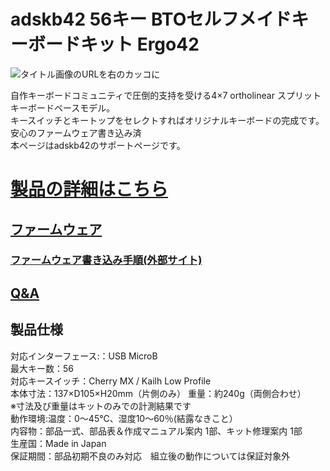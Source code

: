 # adskb42 56キー BTOセルフメイドキーボードキット Ergo42

![タイトル画像のURLを右のカッコに](https://bit-trade-one.co.jp/selfmadekb/wp-content/uploads/sites/6/2019/04/2_ADSKB42-%E8%A3%BD%E5%93%81%E3%83%88%E3%83%83%E3%83%972.png)

自作キーボードコミュニティで圧倒的支持を受ける4×7 ortholinear スプリットキーボードベースモデル。  
キースイッチとキートップをセレクトすればオリジナルキーボードの完成です。安心のファームウェア書き込み済   
本ページはadskb42のサポートページです。  

<!--//コメントアウト開始
改行する場合、文末に半角スペース2個を置く

リンクの貼り方
[リンクになる文章](URL)
exp.
[Google](https://www.google.co.jp/)

画像の貼り方
![画像が読めない時に表示されるテキスト](画像のURL)
exp.
![bit-trade-one](https://bit-trade-one.co.jp/wp/wp-content/uploads/tcd-w/logo.png)
※先頭の"!"を忘れないこと


見出しの付け方

# 見出し1

## 見出し1-1

###　見出し1-2

# 見出し2

"#"を増やすと下位の見出しになる


//コメントアウト終了-->


<!--//コメントアウト開始
以下のURL内の"-ADXXXXX-Template"をリポジトリ名/ファイル名に変更 

製品によって無い情報(ライブラリへのリンクなど)は削除すること

ソフトの使い方、ライブラリの使い方などがWordなどである場合は、
各情報フォルダにMarkdown形式に起こし"Readme.md"という名前で保存すること
//コメントアウト終了-->

# [製品の詳細はこちら](https://bit-trade-one.co.jp/selfmadekb/adskb42/) 
<!-- //コメントアウト開始
## [マニュアル](https://github.com/bit-trade-one/-ADXXXXX-Template/raw/master/Manual)

## [アプリケーションソフト](https://github.com/bit-trade-one/-ADXXXXX-Template/raw/master/App/)  
//コメントアウト終了-->
## [ファームウェア](https://github.com/bit-trade-one/-ADXXXXX-Template/raw/master/Firmware/)

### [ファームウェア書き込み手順(外部サイト)](https://bit-trade-one.co.jp/selfmadekb/softwaremanual/)

## [Q&A](https://github.com/bit-trade-one/-ADXXXXX-Template/blob/master/FAQ.md)
<!-- //コメントアウト開始
### [ライブラリ](https://github.com/bit-trade-one/-ADXXXXX-Template/raw/master/Library)  

### [サンプルコード](https://github.com/bit-trade-one/-ADXXXXX-Template/raw/master/Sample)  

### [アプリケーションソース](https://github.com/bit-trade-one/-ADXXXXX-Template/raw/master/App_source/)  

### [ファームウェアソース](https://github.com/bit-trade-one/-ADXXXXX-Template/raw/master/Firmware_source/)

### [基板図](https://github.com/bit-trade-one/-ADXXXXX-Template/blob/master/Dimensions/-ADXXXXX-Template-Dimensions.pdf)

### [回路図](https://github.com/bit-trade-one/-ADXXXXX-Templateo/blob/master/Schematics/-ADXXXXX-Template-Schematics.pdf)

### [部品表](https://github.com/bit-trade-one-ADXXXXX-Templateo/blob/master/Partslist/-ADXXXXX-Template-Partslist.md)


## 作例

[BTO公式]()  
[Twitter作例1]()  
[Twitter作例2]()  
[ブログ作例1]()  
[ブログ作例1]()  

## 雑誌掲載情報

[ラズパイマガジンXX年Y月号]()  
[Pc Watch]()
//コメントアウト終了-->

## 製品仕様

対応インターフェース:：USB MicroB  
最大キー数：56  
対応キースイッチ：Cherry MX / Kailh Low Profile  
本体寸法：137×D105×H20mm（片側のみ） 重量：約240g（両側合わせ）  
※寸法及び重量はキットのみでの計測結果です  
動作環境:温度：0〜45℃、湿度10〜60％(結露なきこと）  
内容物：部品一式、部品表＆作成マニュアル案内 1部、キット修理案内 1部  
生産国：Made in Japan  
保証期間：部品初期不良のみ対応　組立後の動作については保証対象外  

